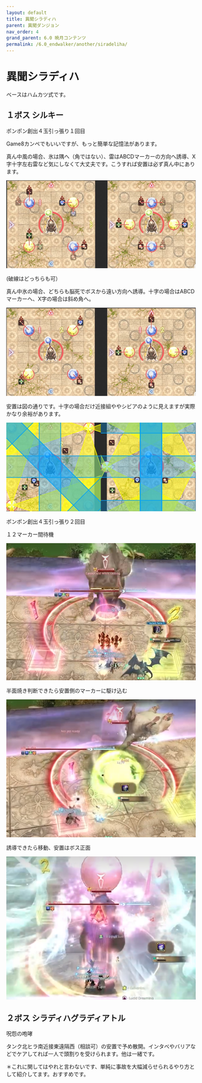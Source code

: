 ```yaml
---
layout: default
title: 異聞シラディハ
parent: 異聞ダンジョン
nav_order: 4
grand_parent: 6.0 暁月コンテンツ
permalink: /6.0_endwalker/another/siradeliha/
---
```


# 異聞シラディハ

ベースはハムカツ式です。

## １ボス シルキー

ポンポン創出４玉引っ張り１回目

Game8カンペでもいいですが、もっと簡単な記憶法があります。

真ん中風の場合、氷は隅へ（角ではない）、雷はABCDマーカーの方向へ誘導、X字十字左右雷など気にしなくて大丈夫です。こうすれば安置は必ず真ん中にあります。

![](image/ponpon1_wind.png)

(破線はどっちらも可）

真ん中氷の場合、どちらも脳死でボスから遠い方向へ誘導。十字の場合はABCDマーカーへ、X字の場合は斜め角へ。

![](image/ponpon1_lightning.png)

安置は図の通りです。十字の場合だけ近接組ややシビアのように見えますが実際かなり余裕があります。

![](image/ponpon1_lightning_savepoint.png)

ポンポン創出４玉引っ張り２回目

１２マーカー間待機

![](image/ponpon2_1.png)

半面焼き判断できたら安置側のマーカーに駆け込む

![](image/ponpon2_2.png)

誘導できたら移動、安置はボス正面

![](image/ponpon2_3.png)

## ２ボス シラディハグラディアトル

呪怨の咆哮

タンク北ヒラ南近接東遠隔西（相談可）の安置で予め散開。インタベやバリアなどでケアしてれば一人で頭割りを受けられます。他は一緒です。

＊これに関してはやれと言わないです、単純に事故を大幅減らせられるやり方として紹介してます。おすすめです。
